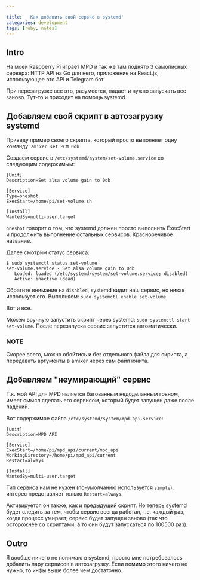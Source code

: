 ```yaml
---

title:  'Как добавить свой сервис в systemd'
categories: development
tags: [ruby, notes]
---
```


## Intro

На моей Raspberry Pi играет MPD и так же там поднято 3 самописных
сервера: HTTP API на Go для него, приложение на React.js, использующее
это API и Telegram бот.

При перезагрузке все это, разумеется, падает и нужно запускать все
заново. Тут-то и приходит на помощь systemd.

<!--more-->

## Добавляем свой скрипт в автозагрузку systemd

Приведу пример своего скрипта, который просто выполняет одну команду:
`amixer set PCM 0db`

Создаем сервис в `/etc/systemd/system/set-volume.service` со следующим
содержимым:

```
[Unit]
Description=Set alsa volume gain to 0db

[Service]
Type=oneshot
ExecStart=/home/pi/set-volume.sh

[Install]
WantedBy=multi-user.target
```

`oneshot` говорит о том, что systemd должен просто выполнить ExecStart
и продолжить выполнение остальных сервисов. Красноречивое название.

Далее смотрим статус сервиса:

```
$ sudo systemctl status set-volume
set-volume.service - Set alsa volume gain to 0db
   Loaded: loaded (/etc/systemd/system/set-volume.service; disabled)
   Active: inactive (dead)
```

Обратите внимание на `disabled`, systemd видит наш сервис, но никак
использует его. Выполняем: `sudo systemctl enable set-volume`.

Вот и все.

Можем вручную запустить скрипт через systemd: `sudo systemctl start
set-volume`. После перезапуска сервис запустится автоматически.

### NOTE

Скорее всего, можно обойтись и без отдельного файла для скрипта, а
передавать аргументы в amixer через сам файл юнита.

## Добавляем "неумирающий" сервис

Т.к. мой API для MPD является багованным недоделанным говном, имеет
смысл сделать его сервисом, который будет запущен даже после падений.

Вот содержимое файла `/etc/systemd/system/mpd-api.service`:

```
[Unit]
Description=MPD API

[Service]
ExecStart=/home/pi/mpd_api/current/mpd_api
WorkingDirectory=/home/pi/mpd_api/current
Restart=always

[Install]
WantedBy=multi-user.target
```

Тип сервиса нам не нужен (по-умолчанию используется `simple`), интерес
представляет только `Restart=always`.

Активируется он также, как и предыдущий скрипт. Но теперь systemd
будет следить за тем, чтобы сервис всегда работал, т.е. каждый раз,
когда процесс умирает, сервис будет запущен заново (так что осторожнее
со скриптами, а то они будут запускаться по 100500 раз).


## Outro

Я вообще ничего не понимаю в systemd, просто мне потребовалось
добавить пару сервисов в автозагрузку. Если помимо этого ничего не
нужно, то инфы выше более чем достаточно.
